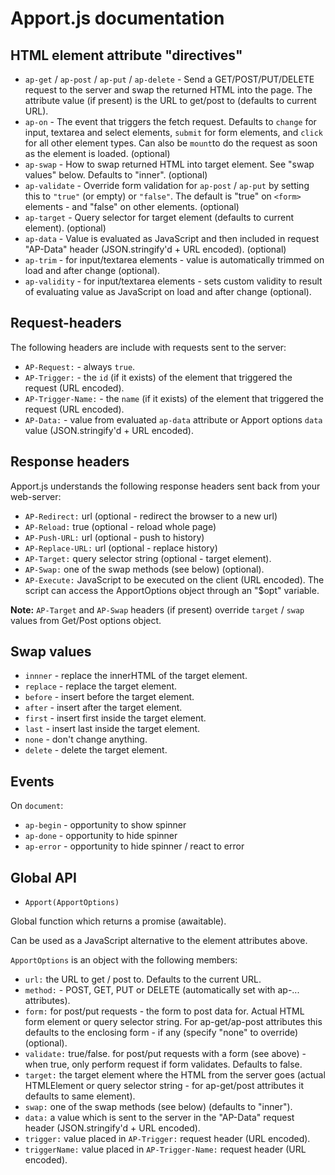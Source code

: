 # Apport.js documentation

## HTML element attribute "directives"

- `ap-get` / `ap-post` / `ap-put` / `ap-delete` - Send a GET/POST/PUT/DELETE request to the server and swap the returned HTML into the page. The attribute value (if present) is the URL to get/post to (defaults to current URL). 
- `ap-on` - The event that triggers the fetch request. Defaults to `change` for input, textarea and select elements, `submit` for form elements, and `click` for all other element types. Can also be `mount`to do the request as soon as the element is loaded. (optional)
- `ap-swap` - How to swap returned HTML into target element. See "swap values" below. Defaults to "inner". (optional)
- `ap-validate` - Override form validation for `ap-post` / `ap-put` by setting this to `"true"` (or empty) or `"false"`. The default is "true" on `<form>` elements - and "false" on other elements. (optional)
- `ap-target` - Query selector for target element (defaults to current element).  (optional)
- `ap-data` - Value is evaluated as JavaScript and then included in request "AP-Data" header (JSON.stringify'd + URL encoded).  (optional)
- `ap-trim` - for input/textarea elements - value is automatically trimmed on load and after change (optional).
- `ap-validity` - for input/textarea elements - sets custom validity to result of evaluating value as JavaScript on load and after change (optional).

## Request-headers

The following headers are include with requests sent to the server:

- `AP-Request:` - always `true`.
- `AP-Trigger:` - the `id` (if it exists) of the element that triggered the request (URL encoded).
- `AP-Trigger-Name:` - the `name` (if it exists) of the element that triggered the request (URL encoded).
- `AP-Data:` - value from evaluated `ap-data` attribute or Apport options `data` value (JSON.stringify'd + URL encoded).


## Response headers

Apport.js understands the following response headers sent back from your web-server:

- `AP-Redirect:` url (optional - redirect the browser to a new url)
- `AP-Reload:` true (optional - reload whole page)
- `AP-Push-URL:` url (optional - push to history)
- `AP-Replace-URL:` url (optional - replace history)
- `AP-Target:` query selector string (optional - target element).
- `AP-Swap:` one of the swap methods (see below) (optional).
- `AP-Execute:` JavaScript to be executed on the client (URL encoded). The script can access the ApportOptions object through an "$opt" variable.

**Note:** `AP-Target` and `AP-Swap` headers (if present) override `target` / `swap` values from Get/Post options object. 


## Swap values

- `innner` - replace the innerHTML of the target element.
- `replace` - replace the target element.
- `before` - insert before the target element.
- `after` - insert after the target element. 
- `first` - insert first inside the target element. 
- `last` - insert last inside the target element. 
- `none` - don't change anything.
- `delete` - delete the target element.

## Events

On `document`:

- `ap-begin` - opportunity to show spinner
- `ap-done` - opportunity to hide spinner
- `ap-error` - opportunity to hide spinner / react to error


## Global API

- `Apport(ApportOptions)` 

Global function which returns a promise (awaitable).

Can be used as a JavaScript alternative to the element attributes above.

`ApportOptions` is an object with the following members:

- `url:` the URL to get / post to. Defaults to the current URL.
- `method:` - POST, GET, PUT or DELETE (automatically set with ap-... attributes).
- `form:` for post/put requests - the form to post data for. Actual HTML form element or query selector string. For ap-get/ap-post attributes this defaults to the enclosing form - if any (specify "none" to override) (optional). 
- `validate:` true/false. for post/put requests with a form (see above) - when true, only perform request if form validates. Defaults to false. 
- `target:` the target element where the HTML from the server goes (actual HTMLElement or query selector string - for ap-get/post attributes it defaults to same element).
- `swap:` one of the swap methods (see below) (defaults to "inner").
- `data:` a value which is sent to the server in the "AP-Data" request header (JSON.stringify'd + URL encoded).
- `trigger:` value placed in `AP-Trigger:` request header (URL encoded).
- `triggerName:` value placed in `AP-Trigger-Name:` request header (URL encoded).
